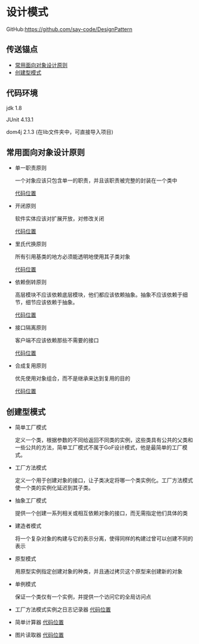 # 设计模式

GitHub:https://github.com/say-code/DesignPattern

## 传送锚点

- [常用面向对象设计原则](#常用面向对象设计原则)
- [创建型模式](#创建型模式)

## 代码环境

jdk 1.8

JUnit 4.13.1

dom4j 2.1.3 (在lib文件夹中，可直接导入项目)

## 常用面向对象设计原则

- 单一职责原则

  一个对象应该只包含单一的职责，并且该职责被完整的封装在一个类中

  [代码位置](./src/main/principle/singleResponsibility)

- 开闭原则

  软件实体应该对扩展开放，对修改关闭

  [代码位置](./src/main/principle/openClosed)

- 里氏代换原则

  所有引用基类的地方必须能透明地使用其子类对象

  [代码位置](./src/main/principle/richterSubstitution)

- 依赖倒转原则

  高层模块不应该依赖底层模块，他们都应该依赖抽象。抽象不应该依赖于细节，细节应该依赖于抽象。

  [代码位置](./src/main/principle/dependenceInversion)	

- 接口隔离原则

  客户端不应该依赖那些不需要的接口

  [代码位置](./src/main/principle/interfaceSegregation)	

- 合成复用原则

  优先使用对象组合，而不是继承来达到复用的目的

  [代码位置](./src/main/principle/compositeReuse)	

## 创建型模式

- 简单工厂模式

  定义一个类，根据参数的不同给返回不同类的实例，这些类具有公共的父类和一些公共的方法，简单工厂模式不属于GoF设计模式，他是最简单的工厂模式。

- 工厂方法模式

  定义一个用于创建对象的接口，让子类决定将哪一个类实例化。工厂方法模式使一个类的实例化延迟到其子类。

- 抽象工厂模式

  提供一个创建一系列相关或相互依赖对象的接口，而无需指定他们具体的类

- 建造者模式

  将一个复杂对象的构建与它的表示分离，使得同样的构建过曾可以创建不同的表示

- 原型模式

  用原型实例指定创建对象的种类，并且通过拷贝这个原型来创建新的对象

- 单例模式

  保证一个类仅有一个实例，并提供一个访问它的全局访问点

- 工厂方法模式实例之日志记录器 [代码位置](./src/main/factoryMethod/example)

- 简单计算器 [代码位置](./src/main/factoryMethod/simpleCalculator)

- 图片读取器 [代码位置](./src/main/factoryMethod/ImgRead)

